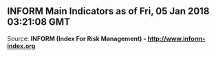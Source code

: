 ## INFORM Main Indicators as of Fri, 05 Jan 2018 03:21:08 GMT

Source: **INFORM (Index For Risk Management) - http://www.inform-index.org**